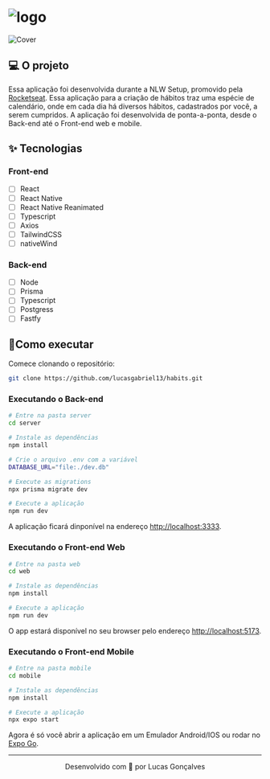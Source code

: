 # ![logo](https://user-images.githubusercontent.com/44211093/213951997-8f6bc586-1601-49ef-82b1-39f6143d5804.png)
![Cover](https://user-images.githubusercontent.com/44211093/213952021-6303de8b-4a6a-4e82-bbdc-18820e43cb23.png)

## 💻 O projeto
Essa aplicação foi desenvolvida durante a NLW Setup, promovido pela [Rocketseat](https://www.rocketseat.com.br/). Essa aplicação para a criação de hábitos traz uma
espécie de calendário, onde em cada dia há diversos hábitos, cadastrados por você, a serem cumpridos.
A aplicação foi desenvolvida de ponta-a-ponta, desde o Back-end até o Front-end web e mobile.

## ✨ Tecnologias
### Front-end
- [ ] React
- [ ] React Native
- [ ] React Native Reanimated
- [ ] Typescript
- [ ] Axios
- [ ] TailwindCSS
- [ ] nativeWind

### Back-end
- [ ] Node
- [ ] Prisma
- [ ] Typescript
- [ ] Postgress
- [ ] Fastfy

## 🚀Como executar

Comece clonando o repositório:
```bash
git clone https://github.com/lucasgabriel13/habits.git
```
### Executando o Back-end
```bash
# Entre na pasta server
cd server

# Instale as dependências
npm install

# Crie o arquivo .env com a variável
DATABASE_URL="file:./dev.db"

# Execute as migrations
npx prisma migrate dev

# Execute a aplicação
npm run dev
```
A aplicação ficará dinponível na endereço [http://localhost:3333](http://localhost:3333).

### Executando o Front-end Web
```bash
# Entre na pasta web
cd web

# Instale as dependências
npm install

# Execute a aplicação
npm run dev
```
O app estará disponível no seu browser pelo endereço [http://localhost:5173](http://localhost:5173).

### Executando o Front-end Mobile
```bash
# Entre na pasta mobile
cd mobile

# Instale as dependências
npm install

# Execute a aplicação
npx expo start
```
Agora é só você abrir a aplicação em um Emulador Android/IOS ou rodar no [Expo Go](https://expo.dev/client).

---
<p align="center">Desenvolvido com 💜 por Lucas Gonçalves</p>
